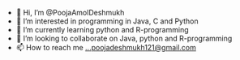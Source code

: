 - 👋 Hi, I’m @PoojaAmolDeshmukh
- 👀 I’m interested in programming in Java, C and Python
- 🌱 I’m currently learning python and R-programming
- 💞️ I’m looking to collaborate on Java, python and R-programming
- 📫 How to reach me ...poojadeshmukh121@gmail.com

<!---
PoojaAmolDeshmukh/PoojaAmolDeshmukh is a ✨ special ✨ repository because its `README.md` (this file) appears on your GitHub profile.
You can click the Preview link to take a look at your changes.
--->
